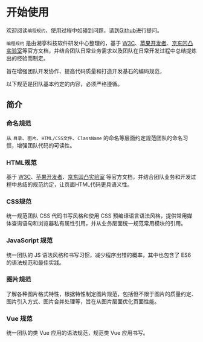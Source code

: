 # 开始使用

欢迎阅读`编程规约`，使用过程中如碰到问题，请到[Github](https://github.com/Ellison997/Document/issues)进行提问。

`编程规约` 是由湘亭科技软件研发中心整理的，基于 [W3C](http://www.w3.org/)、[苹果开发者](https://developer.apple.com/)、[京东凹凸实验室](https://aotu.io/)等官方文档，并结合团队日常业务需求以及团队在日常开发过程中总结提炼出的经验而制定。

旨在增强团队开发协作、提高代码质量和打造开发基石的编码规范，

以下规范是团队基本约定的内容，必须严格遵循。

## 简介

### 命名规范

从 `目录`、`图片`、`HTML/CSS文件`、`ClassName` 的命名等层面约定规范团队的命名习惯，增强团队代码的可读性。

### HTML规范

基于 [W3C](http://www.w3.org/)、[苹果开发者](https://developer.apple.com/)、[京东凹凸实验室](https://aotu.io/) 等官方文档，并结合团队业务和开发过程中总结的规范约定，让页面HTML代码更具语义性。

### CSS规范

统一规范团队 CSS 代码书写风格和使用 CSS 预编译语言语法风格，提供常用媒体查询语句和浏览器私有属性引用，并从业务层面统一规范常用模块的引用。

### JavaScript 规范

统一团队的 JS 语法风格和书写习惯，减少程序出错的概率，其中也包含了 ES6 的语法规范和最佳实践。

### 图片规范

了解各种图片格式特性，根据特性制定图片规范，包括但不限于图片的质量约定、图片引入方式、图片合并处理等，旨在从图片层面优化页面性能。

### Vue 规范

统一团队的类 Vue 应用的语法规范，规范类 Vue 应用书写。



